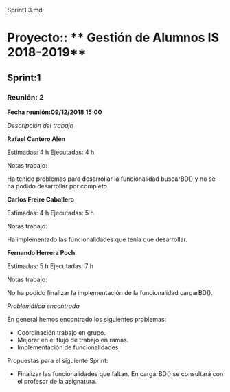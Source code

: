 Sprint1.3.md

# Proyecto:: ** Gestión de Alumnos IS 2018-2019**
 
## Sprint:1

### Reunión: 2

**Fecha reunión:09/12/2018 15:00**



_Descripción del trabajo_

**Rafael Cantero Alén**

Estimadas: 4 h
Ejecutadas: 4 h

Notas trabajo:

Ha tenido problemas para desarrollar la funcionalidad buscarBD() y no se ha podido desarrollar por completo

**Carlos Freire Caballero**

Estimadas: 4 h
Ejecutadas: 5 h

Notas trabajo:

Ha implementado las funcionalidades que tenía que desarrollar.



**Fernando Herrera Poch**

Estimadas: 5 h
Ejecutadas: 7 h

Notas trabajo:

No ha podido finalizar la implementación de la funcionalidad cargarBD().


_Problemática encontrada_


En general hemos encontrado los siguientes problemas:

* Coordinación trabajo en grupo.
* Mejorar en el flujo de trabajo en ramas.
* Implementación de funcionalidades.

Propuestas para el siguiente Sprint:

*  Finalizar las funcionalidades que faltan. En cargarBD() se consultará con el profesor de la asignatura.
